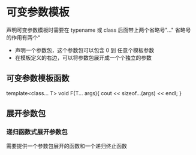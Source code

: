 # 可变参数模板
声明可变参数模板时需要在 typename 或 class 后面带上两个省略号"..."
省略号的作用有两个“
- 声明一个参数包，这个参数包可以包含 0 到 任意个模板参数
- 在模板定义的右边，可以将参数包展开成一个个独立的参数

## 可变参数模板函数
template<class... T>
void F(T... args){
    cout << sizeof...(args) << endl;
}

## 展开参数包
### 递归函数式展开参数包
需要提供一个参数包展开的函数和一个递归终止函数

